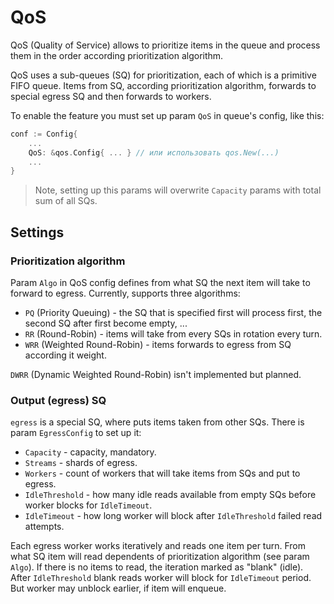 # QoS

QoS (Quality of Service) allows to prioritize items in the queue and process them in the order according prioritization
algorithm.

QoS uses a sub-queues (SQ) for prioritization, each of which is a primitive FIFO queue. Items from SQ, according
prioritization algorithm, forwards to special egress SQ and then forwards to workers.

To enable the feature you must set up param `QoS` in queue's config, like this:
```go
conf := Config{
	...
	QoS: &qos.Config{ ... } // или использовать qos.New(...)
	...
}
```

> Note, setting up this params will overwrite `Capacity` params with total sum of all SQs.

## Settings

### Prioritization algorithm

Param `Algo` in QoS config defines from what SQ the next item will take to forward to egress. Currently, supports three
algorithms:
* `PQ` (Priority Queuing) - the SQ that is specified first will process first, the second SQ after first become empty, ...
* `RR` (Round-Robin) - items will take from every SQs in rotation every turn.
* `WRR` (Weighted Round-Robin) - items forwards to egress from SQ according it weight.

`DWRR` (Dynamic Weighted Round-Robin) isn't implemented but planned.

### Output (egress) SQ

`egress` is a special SQ, where puts items taken from other SQs. There is param `EgressConfig` to set up it:
* `Capacity` - capacity, mandatory.
* `Streams` - shards of egress.
* `Workers` - count of workers that will take items from SQs and put to egress.
* `IdleThreshold` - how many idle reads available from empty SQs before worker blocks for `IdleTimeout`.
* `IdleTimeout` - how long worker will block after `IdleThreshold` failed read attempts.

Each egress worker works iteratively and reads one item per turn. From what SQ item will read dependents of prioritization
algorithm (see param `Algo`). If there is no items to read, the iteration marked as "blank" (idle). After `IdleThreshold`
blank reads worker will block for `IdleTimeout` period. But worker may unblock earlier, if item will enqueue.
